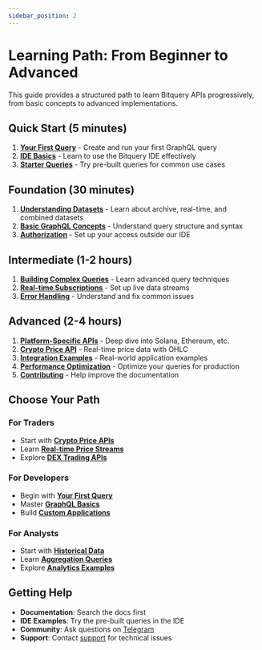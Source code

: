 ```yaml
---
sidebar_position: 2
---
```


# Learning Path: From Beginner to Advanced

This guide provides a structured path to learn Bitquery APIs progressively, from basic concepts to advanced implementations.

## Quick Start (5 minutes)

1. **[Your First Query](https://docs.bitquery.io/docs/start/first-query)** - Create and run your first GraphQL query
2. **[IDE Basics](https://docs.bitquery.io/docs/ide/query)** - Learn to use the Bitquery IDE effectively
3. **[Starter Queries](https://docs.bitquery.io/docs/start/starter-queries)** - Try pre-built queries for common use cases

## Foundation (30 minutes)

1. **[Understanding Datasets](https://docs.bitquery.io/docs/graphql/dataset/archive)** - Learn about archive, real-time, and combined datasets
2. **[Basic GraphQL Concepts](https://docs.bitquery.io/docs/graphql/introduction)** - Understand query structure and syntax
3. **[Authorization](https://docs.bitquery.io/docs/authorisation/how-to-generate)** - Set up your access outside our IDE

## Intermediate (1-2 hours)

1. **[Building Complex Queries](https://docs.bitquery.io/docs/graphql/query)** - Learn advanced query techniques
2. **[Real-time Subscriptions](https://docs.bitquery.io/docs/start/starter-subscriptions)** - Set up live data streams
3. **[Error Handling](https://docs.bitquery.io/docs/start/errors)** - Understand and fix common issues

## Advanced (2-4 hours)

1. **[Platform-Specific APIs](https://docs.bitquery.io/docs/examples/Solana/)** - Deep dive into Solana, Ethereum, etc.
2. **[Crypto Price API](https://docs.bitquery.io/docs/trading/crypto-price-api/introduction/)** - Real-time price data with OHLC
3. **[Integration Examples](https://docs.bitquery.io/docs/usecases/)** - Real-world application examples
3. **[Performance Optimization](https://docs.bitquery.io/docs/graphql/performance)** - Optimize your queries for production
4. **[Contributing](https://docs.bitquery.io/docs/contribution-guidelines)** - Help improve the documentation

## Choose Your Path

### For Traders

- Start with **[Crypto Price APIs](https://docs.bitquery.io/docs/start/starter-queries#crypto-price-apis)**
- Learn **[Real-time Price Streams](https://docs.bitquery.io/docs/start/starter-subscriptions)**
- Explore **[DEX Trading APIs](https://docs.bitquery.io/docs/examples/Solana/solana-dextrades)**

### For Developers

- Begin with **[Your First Query](https://docs.bitquery.io/docs/start/first-query)**
- Master **[GraphQL Basics](https://docs.bitquery.io/docs/graphql/introduction)**
- Build **[Custom Applications](https://docs.bitquery.io/docs/usecases/)**

### For Analysts

- Start with **[Historical Data](https://docs.bitquery.io/docs/graphql/dataset/archive)**
- Learn **[Aggregation Queries](https://docs.bitquery.io/docs/graphql/aggregation)**
- Explore **[Analytics Examples](https://docs.bitquery.io/docs/examples/)**

## Getting Help

- **Documentation**: Search the docs first
- **IDE Examples**: Try the pre-built queries in the IDE
- **Community**: Ask questions on [Telegram](https://t.me/Bloxy_info)
- **Support**: Contact [support](https://support.bitquery.io/) for technical issues
